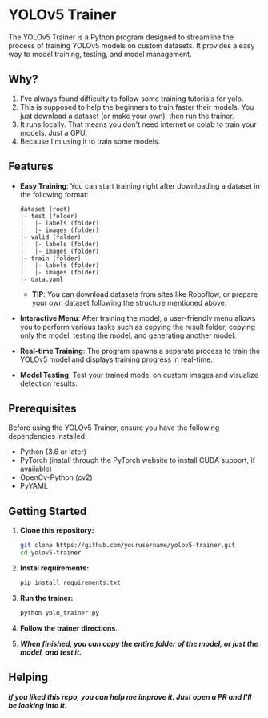 # YOLOv5 Trainer

The YOLOv5 Trainer is a Python program designed to streamline the process of training YOLOv5 models on custom datasets. 
It provides a easy way to model training, testing, and model management.

## Why?
1. I've always found difficulty to follow some training tutorials for yolo. 
2. This is supposed to help the beginners to train faster their models. You just download a dataset (or make your own), then run the trainer.
3. It runs locally. That means you don't need internet or colab to train your models. Just a GPU.
4. Because I'm using it to train some models.

## Features

- **Easy Training**: You can start training right after downloading a dataset in the following format:

    ```
    dataset (root)
    |- test (folder)
    |   |- labels (folder)
    |   |- images (folder)
    |- valid (folder)
    |   |- labels (folder)
    |   |- images (folder)
    |- train (folder)
    |   |- labels (folder)
    |   |- images (folder)
    |- data.yaml
    ```
    - **TIP**: You can download datasets from sites like Roboflow, or prepare your own dataset following the structure mentioned above.


- **Interactive Menu**: After training the model, a user-friendly menu allows you to perform various tasks such as copying the result folder, copying only the model, testing the model, and generating another model.

- **Real-time Training**: The program spawns a separate process to train the YOLOv5 model and displays training progress in real-time.

- **Model Testing**: Test your trained model on custom images and visualize detection results.

## Prerequisites

Before using the YOLOv5 Trainer, ensure you have the following dependencies installed:

- Python (3.6 or later)
- PyTorch (install through the PyTorch website to install CUDA support, if available)
- OpenCv-Python (cv2)
- PyYAML

## Getting Started

1. **Clone this repository:**

   ```bash
   git clone https://github.com/yourusername/yolov5-trainer.git
   cd yolov5-trainer
   ```
2. **Instal requirements:**
   ```bash
   pip install requirements.txt
   ```
3. **Run the trainer:**
   ```bash
   python yolo_trainer.py
   ```
   
4. **Follow the trainer directions**.
5. _**When finished, you can copy the entire folder of the model, or just the model, and test it.**_

## Helping
**_If you liked this repo, you can help me improve it. Just open a PR and I'll be looking into it._**
